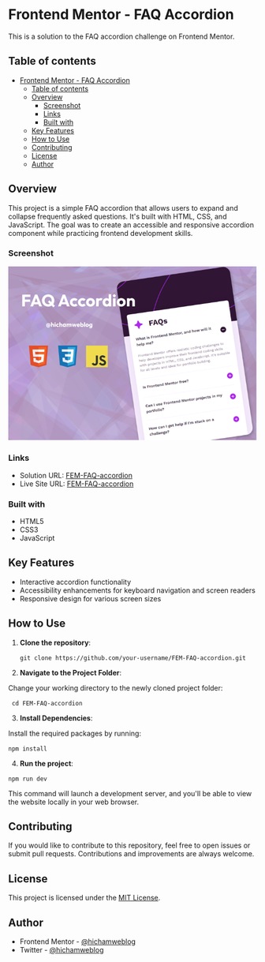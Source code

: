 # Frontend Mentor - FAQ Accordion

This is a solution to the FAQ accordion challenge on Frontend Mentor.

## Table of contents

- [Frontend Mentor - FAQ Accordion](#frontend-mentor---faq-accordion)
  - [Table of contents](#table-of-contents)
  - [Overview](#overview)
    - [Screenshot](#screenshot)
    - [Links](#links)
    - [Built with](#built-with)
  - [Key Features](#key-features)
  - [How to Use](#how-to-use)
  - [Contributing](#contributing)
  - [License](#license)
  - [Author](#author)

## Overview

This project is a simple FAQ accordion that allows users to expand and collapse frequently asked questions. It's built with HTML, CSS, and JavaScript. The goal was to create an accessible and responsive accordion component while practicing frontend development skills.

### Screenshot

![Screenshot](/public/screenshot.png)

### Links

- Solution URL: [FEM-FAQ-accordion](https://www.frontendmentor.io/solutions/faq-accordion-with-html-css-and-javascript-OR7C7eNcD)
- Live Site URL: [FEM-FAQ-accordion](https://dz-faq-accordion.netlify.app/)

### Built with

- HTML5
- CSS3
- JavaScript

## Key Features

- Interactive accordion functionality
- Accessibility enhancements for keyboard navigation and screen readers
- Responsive design for various screen sizes

## How to Use

1. **Clone the repository**:

   ```git
   git clone https://github.com/your-username/FEM-FAQ-accordion.git
   ```

2. **Navigate to the Project Folder**:

Change your working directory to the newly cloned project folder:

```git
 cd FEM-FAQ-accordion
```

3. **Install Dependencies**:

Install the required packages by running:

```git
npm install
```

4. **Run the project**:

```git
npm run dev
```

This command will launch a development server, and you'll be able to view the website locally in your web browser.

## Contributing

If you would like to contribute to this repository, feel free to open issues or submit pull requests. Contributions and improvements are always welcome.

## License

This project is licensed under the [MIT License](./LICENSE).

## Author

- Frontend Mentor - [@hichamweblog](https://www.frontendmentor.io/profile/hichamweblog)
- Twitter - [@hichamweblog](https://www.twitter.com/hichamweblog)
